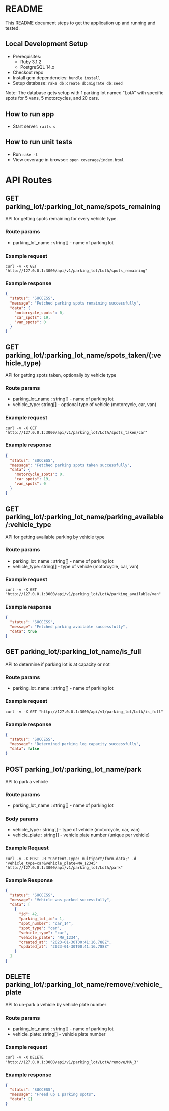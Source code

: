 # README

This README document steps to get the application up and running and tested.

## Local Development Setup

* Prerequisites:
    * Ruby 3.1.2
    * PostgreSQL 14.x
* Checkout repo
* Install gem dependencies: `bundle install`
* Setup database: `rake db:create db:migrate db:seed`

Note: The database gets setup with 1 parking lot named "LotA" with specific spots for 5 vans, 5 motorcycles, and 20 cars.

## How to run app

* Start server: `rails s`

## How to run unit tests

* Run `rake -t`
* View coverage in browser: `open coverage/index.html`

# API Routes

## GET parking_lot/:parking_lot_name/spots_remaining

API for getting spots remaining for every vehicle type.

### Route params

- parking_lot_name : string[] - name of parking lot

### Example request

`
curl -v -X GET "http://127.0.0.1:3000/api/v1/parking_lot/LotA/spots_remaining"
`

### Example response

```json
{
  "status": "SUCCESS",
  "message": "Fetched parking spots remaining successfully",
  "data": {
    "motorcycle_spots": 0,
    "car_spots": 19,
    "van_spots": 0
  }
}
```

## GET parking_lot/:parking_lot_name/spots_taken/(:vehicle_type)

API for getting spots taken, optionally by vehicle type

### Route params

- parking_lot_name : string[] - name of parking lot
- vehicle_type: string[] - optional type of vehicle (motorcycle, car, van)

### Example request

`
curl -v -X GET "http://127.0.0.1:3000/api/v1/parking_lot/LotA/spots_taken/car"
`

### Example response

```json
{
  "status": "SUCCESS",
  "message": "Fetched parking spots taken successfully",
  "data": {
    "motorcycle_spots": 0,
    "car_spots": 19,
    "van_spots": 0
  }
}
```

## GET parking_lot/:parking_lot_name/parking_available/:vehicle_type

API for getting available parking by vehicle type

### Route params

- parking_lot_name : string[] - name of parking lot
- vehicle_type: string[] - type of vehicle (motorcycle, car, van)

### Example request

`
curl -v -X GET "http://127.0.0.1:3000/api/v1/parking_lot/LotA/parking_available/van"
`

### Example response

```json
{
  "status": "SUCCESS",
  "message": "Fetched parking available successfully",
  "data": true
}
```

## GET parking_lot/:parking_lot_name/is_full

API to determine if parking lot is at capacity or not

### Route params

- parking_lot_name : string[] - name of parking lot

### Example request

`
curl -v -X GET "http://127.0.0.1:3000/api/v1/parking_lot/LotA/is_full"
`

### Example response

```json
{
  "status": "SUCCESS",
  "message": "Determined parking log capacity successfully",
  "data": false
}
```

## POST parking_lot/:parking_lot_name/park

API to park a vehicle

### Route params

- parking_lot_name : string[] - name of parking lot

### Body params

- vehicle_type : string[] - type of vehicle (motorcycle, car, van)
- vehicle_plate : string[] - vehicle plate number (unique per vehicle)

### Example Request

`
curl -v -X POST -H "Content-Type: multipart/form-data;" -d "vehicle_type=car&vehicle_plate=MA_12345" "http://127.0.0.1:3000/api/v1/parking_lot/LotA/park"
`

### Example Response

```json
{
  "status": "SUCCESS",
  "message": "Vehicle was parked successfully",
  "data": [
    {
      "id": 42,
      "parking_lot_id": 1,
      "spot_number": "car_14",
      "spot_type": "car",
      "vehicle_type": "car",
      "vehicle_plate": "MA_1234",
      "created_at": "2023-01-30T00:41:16.788Z",
      "updated_at": "2023-01-30T00:41:16.788Z"
    }
  ]
}

```

## DELETE parking_lot/:parking_lot_name/remove/:vehicle_plate

API to un-park a vehicle by vehicle plate number

### Route params

- parking_lot_name : string[] - name of parking lot
- vehicle_plate: string[] - vehicle plate number

### Example request

`
curl -v -X DELETE "http://127.0.0.1:3000/api/v1/parking_lot/LotA/remove/MA_3"
`

### Example response

```json
{
  "status": "SUCCESS",
  "message": "Freed up 1 parking spots",
  "data": []
}
```
